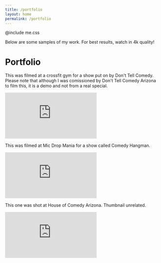 ```yaml
---
title: /portfolio
layout: home
permalink: /portfolio
---
```

@include me.css

Below are some samples of my work. For best results, watch in 4k quality!


# Portfolio
This was filmed at a crossfit gym for a show put on by Don't Tell Comedy. Please note that although I was comissioned by Don't Tell Comedy Arizona to film this, it is a demo and not from a real special.

<div class="responsive-video">
    <iframe src="https://www.youtube.com/embed/spOgFjmGams" title="demo2" frameborder="0" allow="accelerometer; autoplay; clipboard-write; encrypted-media; gyroscope; picture-in-picture; web-share" allowfullscreen></iframe>
</div>

This was filmed at Mic Drop Mania for a show called Comedy Hangman.

<div class="responsive-video">
    <iframe src="https://www.youtube.com/embed/mVW9tKmMahU" title="demo2" frameborder="0" allow="accelerometer; autoplay; clipboard-write; encrypted-media; gyroscope; picture-in-picture; web-share" allowfullscreen></iframe>
</div>

This one was shot at House of Comedy Arizona. Thumbnail unrelated. 

<div class="responsive-video">
    <iframe src="https://www.youtube.com/embed/Cef2J5Dsokc" title="House of Comedy Promo (Unlisted)" frameborder="0" allow="accelerometer; autoplay; clipboard-write; encrypted-media; gyroscope; picture-in-picture; web-share" allowfullscreen></iframe>
</div>
